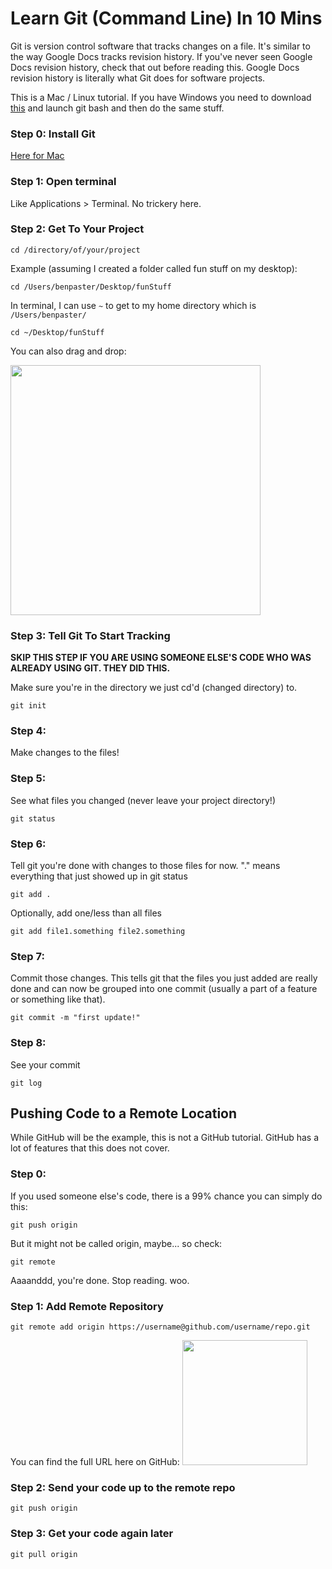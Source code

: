 # Learn Git (Command Line) In 10 Mins

Git is version control software that tracks changes on a file. It's similar to the way Google Docs tracks revision history. If you've never seen Google Docs revision history, check that out before reading this. Google Docs revision history is literally what Git does for software projects.

This is a Mac / Linux tutorial. If you have Windows you need to download [this](http://msysgit.github.io/) and launch git bash and then do the same stuff.

### Step 0: Install Git
[Here for Mac](http://git-scm.com/book/en/v2/Getting-Started-Installing-Git#Installing-on-Mac)

### Step 1: Open terminal
Like Applications > Terminal. No trickery here.

### Step 2: Get To Your Project
```
cd /directory/of/your/project
```
Example (assuming I created a folder called fun stuff on my desktop):
```
cd /Users/benpaster/Desktop/funStuff
```
In terminal, I can use `~` to get to my home directory which is `/Users/benpaster/`
```
cd ~/Desktop/funStuff
```
You can also drag and drop:

<img src="http://on.simpler.im/19KLC+" height="400px" />

### Step 3: Tell Git To Start Tracking

**SKIP THIS STEP IF YOU ARE USING SOMEONE ELSE'S CODE WHO WAS ALREADY USING GIT. THEY DID THIS.**

Make sure you're in the directory we just cd'd (changed directory) to. 
```
git init
```

### Step 4:
Make changes to the files!

### Step 5: 
See what files you changed (never leave your project directory!)
```
git status
```

### Step 6:
Tell git you're done with changes to those files for now. 
"." means everything that just showed up in git status
```
git add .
```
Optionally, add one/less than all files
```
git add file1.something file2.something
```

### Step 7: 
Commit those changes. This tells git that the files you just added are really done and can now be grouped into one commit (usually a part of a feature or something like that).
```
git commit -m "first update!"
```

### Step 8:
See your commit
```
git log
```

## Pushing Code to a Remote Location
While GitHub will be the example, this is not a GitHub tutorial. GitHub has a lot of features that this does not cover.

### Step 0:
If you used someone else's code, there is a 99% chance you can simply do this:
```
git push origin
```
But it might not be called origin, maybe... so check:
```
git remote
```

Aaaanddd, you're done. Stop reading. woo.

### Step 1: Add Remote Repository
```
git remote add origin https://username@github.com/username/repo.git
```
You can find the full URL here on GitHub:
<img src="http://on.simpler.im/15VRX+" height="200px" />

### Step 2: Send your code up to the remote repo
```
git push origin
```
### Step 3: Get your code again later
```
git pull origin
```
